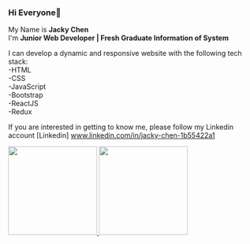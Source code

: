 ### Hi Everyone👋

My Name is **Jacky Chen** <br>
I'm **Junior Web Developer | Fresh Graduate Information of System**

I can develop a dynamic and responsive website with the following tech stack:
<br>
-HTML <br>
-CSS <br>
-JavaScript <br>
-Bootstrap<br>
-ReactJS <br>
-Redux <br>

If you are interested in getting to know me, please follow my Linkedin account [Linkedin] www.linkedin.com/in/jacky-chen-1b55422a1

<p align="left">
<a href="https://github.com/chenjacky32">
  <img height="180em" src="https://github-readme-stats-eight-theta.vercel.app/api?username=chenjacky32&show_icons=true&theme=algolia&include_all_commits=true&count_private=true"/>
  <img height="180em" src="https://github-readme-stats-eight-theta.vercel.app/api/top-langs/?username=chenjacky32&layout=compact&theme=algolia"/>
</a>
</p>



<!--
**chenjacky32/chenjacky32** is a ✨ _special_ ✨ repository because its `README.md` (this file) appears on your GitHub profile.

Here are some ideas to get you started:

- 🔭 I’m currently working on ...
- 🌱 I’m currently learning ...
- 👯 I’m looking to collaborate on ...
- 🤔 I’m looking for help with ...
- 💬 Ask me about ...
- 📫 How to reach me: ...
- 😄 Pronouns: ...
- ⚡ Fun fact: ...
-->
